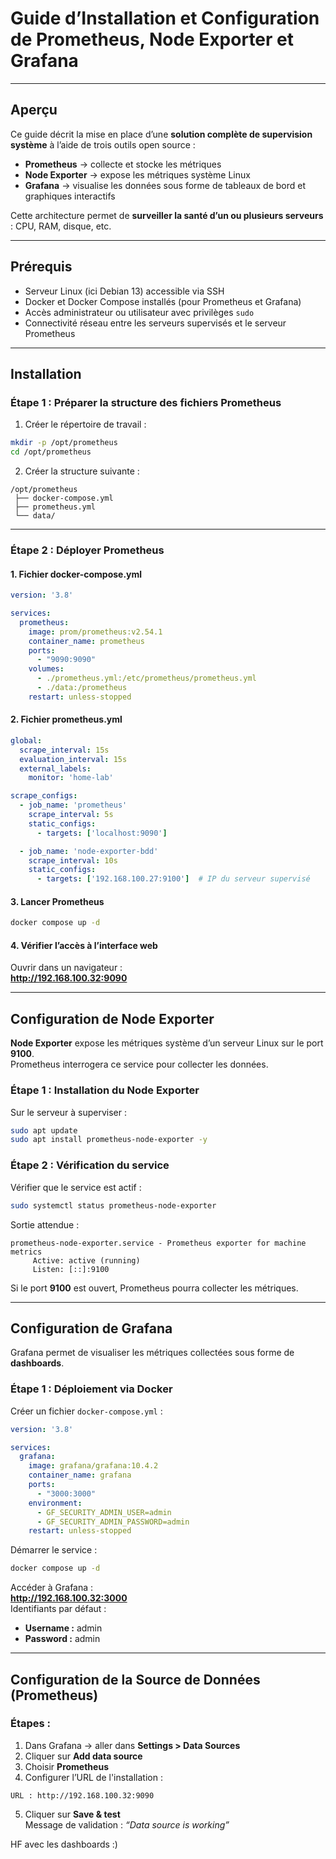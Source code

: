# Guide d’Installation et Configuration de Prometheus, Node Exporter et Grafana

---

## Aperçu

Ce guide décrit la mise en place d’une **solution complète de supervision système** à l’aide de trois outils open source :

- **Prometheus** → collecte et stocke les métriques  
- **Node Exporter** → expose les métriques système Linux  
- **Grafana** → visualise les données sous forme de tableaux de bord et graphiques interactifs  

Cette architecture permet de **surveiller la santé d’un ou plusieurs serveurs** : CPU, RAM, disque, etc.

---

## Prérequis

- Serveur Linux (ici Debian 13) accessible via SSH  
- Docker et Docker Compose installés (pour Prometheus et Grafana)  
- Accès administrateur ou utilisateur avec privilèges `sudo`  
- Connectivité réseau entre les serveurs supervisés et le serveur Prometheus  

---

## Installation

### Étape 1 : Préparer la structure des fichiers Prometheus

1. Créer le répertoire de travail :

```bash
mkdir -p /opt/prometheus
cd /opt/prometheus
```

2. Créer la structure suivante :

```
/opt/prometheus
 ├── docker-compose.yml
 ├── prometheus.yml
 └── data/              
```

---

### Étape 2 : Déployer Prometheus

#### 1. Fichier docker-compose.yml

```yaml
version: '3.8'

services:
  prometheus:
    image: prom/prometheus:v2.54.1
    container_name: prometheus
    ports:
      - "9090:9090"
    volumes:
      - ./prometheus.yml:/etc/prometheus/prometheus.yml
      - ./data:/prometheus
    restart: unless-stopped
```

#### 2. Fichier prometheus.yml

```yaml
global:
  scrape_interval: 15s
  evaluation_interval: 15s
  external_labels:
    monitor: 'home-lab'

scrape_configs:
  - job_name: 'prometheus'
    scrape_interval: 5s
    static_configs:
      - targets: ['localhost:9090']

  - job_name: 'node-exporter-bdd'
    scrape_interval: 10s
    static_configs:
      - targets: ['192.168.100.27:9100']  # IP du serveur supervisé
```

#### 3. Lancer Prometheus

```bash
docker compose up -d
```

#### 4. Vérifier l’accès à l’interface web

Ouvrir dans un navigateur :  
**http://192.168.100.32:9090**

---

## Configuration de Node Exporter

**Node Exporter** expose les métriques système d’un serveur Linux sur le port **9100**.  
Prometheus interrogera ce service pour collecter les données.

### Étape 1 : Installation du Node Exporter

Sur le serveur à superviser :

```bash
sudo apt update
sudo apt install prometheus-node-exporter -y
```

### Étape 2 : Vérification du service

Vérifier que le service est actif :

```bash
sudo systemctl status prometheus-node-exporter
```

Sortie attendue :

```
prometheus-node-exporter.service - Prometheus exporter for machine metrics
     Active: active (running)
     Listen: [::]:9100
```

Si le port **9100** est ouvert, Prometheus pourra collecter les métriques.

---

## Configuration de Grafana

Grafana permet de visualiser les métriques collectées sous forme de **dashboards**.

### Étape 1 : Déploiement via Docker

Créer un fichier `docker-compose.yml` :

```yaml
version: '3.8'

services:
  grafana:
    image: grafana/grafana:10.4.2
    container_name: grafana
    ports:
      - "3000:3000"
    environment:
      - GF_SECURITY_ADMIN_USER=admin
      - GF_SECURITY_ADMIN_PASSWORD=admin
    restart: unless-stopped
```

Démarrer le service :

```bash
docker compose up -d
```

Accéder à Grafana :  
**http://192.168.100.32:3000**  
Identifiants par défaut :  
- **Username :** admin  
- **Password :** admin

---

## Configuration de la Source de Données (Prometheus)

### Étapes :

1. Dans Grafana → aller dans **Settings > Data Sources**  
2. Cliquer sur **Add data source**  
3. Choisir **Prometheus**  
4. Configurer l’URL de l'installation :

```
URL : http://192.168.100.32:9090
```

5. Cliquer sur **Save & test**  
Message de validation : *“Data source is working”*

HF avec les dashboards :)

